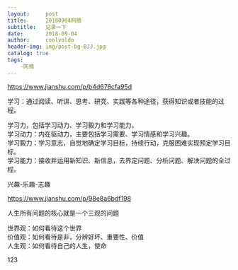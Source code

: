 ```yaml
---
layout:     post
title:      20180904网摘
subtitle:   记录一下
date:       2018-09-04
author:     coolvoldo
header-img: img/post-bg-BJJ.jpg
catalog: true
tags:
    -网摘 
---
```


https://www.jianshu.com/p/b4d676cfa95d

学习：通过阅读、听讲、思考、研究、实践等各种途径，获得知识或者技能的过程。

学习力，包括学习动力、学习毅力和学习能力。  
学习动力：内在驱动力，主要包括学习需要、学习情感和学习兴趣。  
学习毅力：学习意志，自觉地确定学习目标，持续行动，克服困难实现预定学习目标。  
学习能力：接收并运用新知识、新信息，去界定问题、分析问题、解决问题的全过程。

兴趣-乐趣-志趣

https://www.jianshu.com/p/98e8a6bdf198

人生所有问题的核心就是一个三观的问题

世界观：如何看待这个世界  
价值观：如何看待是非，分辨好坏、重要性、价值  
人生观：如何看待自己的人生，使命  


123
